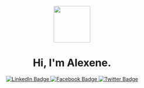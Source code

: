 <div id="icon" align="center">
  <img src="https://pbs.twimg.com/media/Fhi4YKkaEAAmn6r?format=png&name=small" width="100"/>
</div>
<div id="header" align="center">
<h1> 
  Hi, I'm Alexene.
</h1> <center>
</div>
<div id="badges" align="center">
  <a href="https://www.linkedin.com/in/alexene-faith-tomate-9b3180257/">
    <img src="https://img.shields.io/badge/LinkedIn-pink?logo=linkedin&logoColor=white&style=for-the-badge" alt="LinkedIn Badge"/>
  <a href="https://web.facebook.com/alekzene/">
    <img src="https://img.shields.io/badge/Facebook-pink?logo=facebook&logoColor=white&style=for-the-badge" alt="Facebook Badge"/>
  <a href="https://twitter.com/alekzene">
   <img src="https://img.shields.io/badge/Twitter-pink?logo=twitter&logoColor=white&style=for-the-badge" alt="Twitter Badge"&nbsp/>
